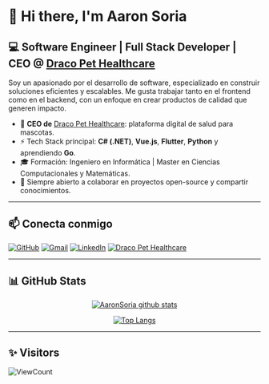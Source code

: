 # 👋 Hi there, I'm Aaron Soria

## 💻 Software Engineer | Full Stack Developer | CEO @ [Draco Pet Healthcare](https://dracopethealthcare.com/)

Soy un apasionado por el desarrollo de software, especializado en construir soluciones eficientes y escalables. Me gusta trabajar tanto en el frontend como en el backend, con un enfoque en crear productos de calidad que generen impacto.

- 🚀 **CEO de** [Draco Pet Healthcare](https://dracopethealthcare.com/): plataforma digital de salud para mascotas.
- ⚡ Tech Stack principal: **C# (.NET)**, **Vue.js**, **Flutter**, **Python** y aprendiendo **Go**.
- 🎓 Formación: Ingeniero en Informática | Master en Ciencias Computacionales y Matemáticas.
- 💬 Siempre abierto a colaborar en proyectos open-source y compartir conocimientos.

---

## 📫 Conecta conmigo

[![GitHub](https://img.shields.io/badge/GitHub-181717?style=for-the-badge&logo=github&logoColor=white)](https://github.com/AaronSoria)
[![Gmail](https://img.shields.io/badge/Gmail-D14836?style=for-the-badge&logo=gmail&logoColor=white)](mailto:aaroon2895@gmail.com)
[![LinkedIn](https://img.shields.io/badge/LinkedIn-0077B5?style=for-the-badge&logo=linkedin&logoColor=white)](https://www.linkedin.com/in/aarons28/)
[![Draco Pet Healthcare](https://img.shields.io/badge/Draco%20Pet%20Healthcare-6C63FF?style=for-the-badge&logo=google-chrome&logoColor=white)](https://dracopethealthcare.com/)

---

## 📊 GitHub Stats

<div align="center">

[![AaronSoria github stats](https://github-readme-stats.vercel.app/api?username=AaronSoria&count_private=true&theme=dracula&show_icons=true&hide=stars)](https://github.com/anuraghazra/github-readme-stats)

[![Top Langs](https://github-readme-stats.vercel.app/api/top-langs/?username=AaronSoria&count_private=true&theme=dracula&layout=compact)](https://github.com/anuraghazra/github-readme-stats)

</div>

---

## ✨ Visitors

![ViewCount](https://views.whatilearened.today/views/github/AaronSoria/AaronSoria.svg?cache=remove)
